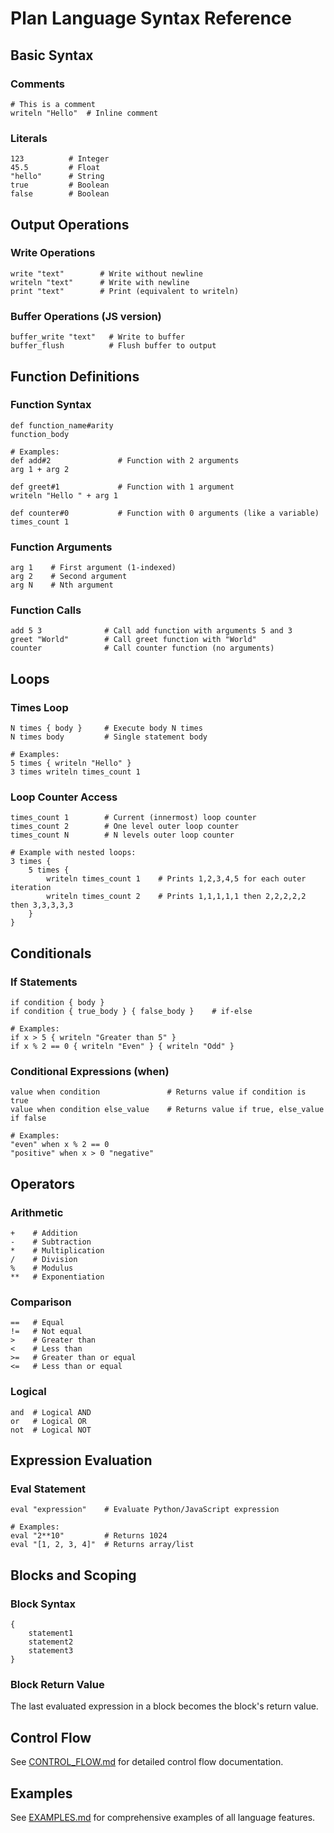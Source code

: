 # Plan Language Syntax Reference

## Basic Syntax

### Comments

```plaintext
# This is a comment
writeln "Hello"  # Inline comment
```

### Literals

```plaintext
123          # Integer
45.5         # Float
"hello"      # String
true         # Boolean
false        # Boolean
```

## Output Operations

### Write Operations

```plaintext
write "text"        # Write without newline
writeln "text"      # Write with newline
print "text"        # Print (equivalent to writeln)
```

### Buffer Operations (JS version)

```plaintext
buffer_write "text"   # Write to buffer
buffer_flush          # Flush buffer to output
```

## Function Definitions

### Function Syntax

```plaintext
def function_name#arity
function_body

# Examples:
def add#2               # Function with 2 arguments
arg 1 + arg 2

def greet#1             # Function with 1 argument
writeln "Hello " + arg 1

def counter#0           # Function with 0 arguments (like a variable)
times_count 1
```

### Function Arguments

```plaintext
arg 1    # First argument (1-indexed)
arg 2    # Second argument
arg N    # Nth argument
```

### Function Calls

```plaintext
add 5 3              # Call add function with arguments 5 and 3
greet "World"        # Call greet function with "World"
counter              # Call counter function (no arguments)
```

## Loops

### Times Loop

```plaintext
N times { body }     # Execute body N times
N times body         # Single statement body

# Examples:
5 times { writeln "Hello" }
3 times writeln times_count 1
```

### Loop Counter Access

```plaintext
times_count 1        # Current (innermost) loop counter
times_count 2        # One level outer loop counter
times_count N        # N levels outer loop counter

# Example with nested loops:
3 times {
    5 times {
        writeln times_count 1    # Prints 1,2,3,4,5 for each outer iteration
        writeln times_count 2    # Prints 1,1,1,1,1 then 2,2,2,2,2 then 3,3,3,3,3
    }
}
```

## Conditionals

### If Statements

```plaintext
if condition { body }
if condition { true_body } { false_body }    # if-else

# Examples:
if x > 5 { writeln "Greater than 5" }
if x % 2 == 0 { writeln "Even" } { writeln "Odd" }
```

### Conditional Expressions (when)

```plaintext
value when condition               # Returns value if condition is true
value when condition else_value    # Returns value if true, else_value if false

# Examples:
"even" when x % 2 == 0
"positive" when x > 0 "negative"
```

## Operators

### Arithmetic

```plaintext
+    # Addition
-    # Subtraction
*    # Multiplication
/    # Division
%    # Modulus
**   # Exponentiation
```

### Comparison

```plaintext
==   # Equal
!=   # Not equal
>    # Greater than
<    # Less than
>=   # Greater than or equal
<=   # Less than or equal
```

### Logical

```plaintext
and  # Logical AND
or   # Logical OR
not  # Logical NOT
```

## Expression Evaluation

### Eval Statement

```plaintext
eval "expression"    # Evaluate Python/JavaScript expression

# Examples:
eval "2**10"         # Returns 1024
eval "[1, 2, 3, 4]"  # Returns array/list
```

## Blocks and Scoping

### Block Syntax

```plaintext
{
    statement1
    statement2
    statement3
}
```

### Block Return Value

The last evaluated expression in a block becomes the block's return value.

## Control Flow

See [CONTROL_FLOW.md](CONTROL_FLOW.md) for detailed control flow documentation.

## Examples

See [EXAMPLES.md](EXAMPLES.md) for comprehensive examples of all language features.
